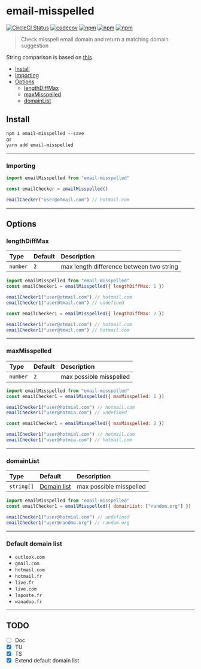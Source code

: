 # email-misspelled

[![CircleCI Status](https://circleci.com/gh/Julien-Amblard/email-misspelled.svg?style=shield&circle-token=:circle-token)](https://circleci.com/gh/Julien-Amblard/email-misspelled)
[![codecov](https://codecov.io/gh/Julien-Amblard/email-misspelled/branch/master/graph/badge.svg)](https://codecov.io/gh/Julien-Amblard/email-misspelled)
[![npm](https://img.shields.io/npm/dt/email-misspelled.svg?style=flat-square)](https://www.npmjs.com/package/email-misspelled)
[![npm](https://img.shields.io/npm/v/email-misspelled.svg?style=flat-square)](https://www.npmjs.com/package/email-misspelled)
[![npm](https://img.shields.io/npm/l/email-misspelled.svg?style=flat-square)](https://github.com/Julien-Amblard/email-misspelled/blob/master/LICENSE)
  
> Check misspell email domain and return a matching domain suggestion  

String comparison is based on [this](https://github.com/trekhleb/javascript-algorithms/tree/master/src/algorithms/string/levenshtein-distance)

<!-- ## [Live example](https://codepen.io/Capse/pen/gObOKGo) -->

- [Install](#install)
- [Importing](#Importing)
- [Options](#options)
  - [lengthDiffMax](#lengthDiffMax)
  - [maxMisspelled](#maxMisspelled)
  - [domainList](#domainList)

## Install <a id="install"></a>

`npm i email-misspelled --save`  
or  
`yarn add email-misspelled`  

---

### Importing <a id="importing"></a>

```js
import emailMisspelled from "email-misspelled"

const emailChecker = emailMisspelled()

emailChecker("user@otmail.com") // hotmail.com

```

---

## Options <a id="options"></a>  

### lengthDiffMax <a id="lengthDiffMax"></a>  

| Type | Default | Description |
|:----|:----|:----|
| `number` | `2` | max length difference between two string |

```js
import emailMisspelled from "email-misspelled"
const emailChecker1 = emailMisspelled({ lengthDiffMax: 1 })

emailChecker1("user@otmail.com") // hotmail.com
emailChecker1("user@tmail.com") // undefined

const emailChecker1 = emailMisspelled({ lengthDiffMax: 2 })

emailChecker1("user@otmail.com") // hotmail.com
emailChecker1("user@tmail.com") // hotmail.com
```

---

### maxMisspelled <a id="maxMisspelled"></a>  

| Type | Default | Description |
|:----|:----|:----|
| `number` | `2` | max possible misspelled |

```js
import emailMisspelled from "email-misspelled"
const emailChecker1 = emailMisspelled({ maxMisspelled: 1 })

emailChecker1("user@hotmial.com") // hotmail.com
emailChecker1("user@hotmia.com") // undefined

const emailChecker1 = emailMisspelled({ maxMisspelled: 2 })

emailChecker1("user@hotmial.com") // hotmail.com
emailChecker1("user@hotmia.com") // hotmail.com
```

---

### domainList <a id="domainList"></a>  

| Type | Default | Description |
|:----|:----|:----|
| `string[]` | [Domain list](#domainListDefault) | max possible misspelled |

```js
import emailMisspelled from "email-misspelled"
const emailChecker1 = emailMisspelled({ domainList: ["random.org"] })

emailChecker1("user@hotmial.com") // undefined
emailChecker1("user@randmo.org") // random.org
```

---

### Default domain list <a id="domainListDefault"></a>  

- `outlook.com`
- `gmail.com`
- `hotmail.com`
- `hotmail.fr`
- `live.fr`
- `live.com`
- `laposte.fr`
- `wanadoo.fr`

---

## TODO  

- [ ] Doc
- [x] TU
- [x] TS
- [x] Extend default domain list
